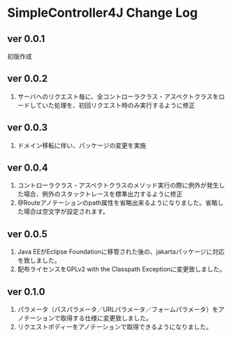 # SimpleController4J Change Log

## ver 0.0.1
初版作成

## ver 0.0.2
1. サーバへのリクエスト毎に、全コントローラクラス・アスペクトクラスをロードしていた処理を、初回リクエスト時のみ実行するように修正

## ver 0.0.3
1. ドメイン移転に伴い、パッケージの変更を実施

## ver 0.0.4
1. コントローラクラス・アスペクトクラスのメソッド実行の際に例外が発生した場合、例外のスタックトレースを標準出力するように修正
2. @Routeアノテーションのpath属性を省略出来るようになりました。省略した場合は空文字が設定されます。

## ver 0.0.5
1. Java EEがEclipse Foundationに移管された後の、jakartaパッケージに対応を致しました。
2. 配布ライセンスをGPLv2 with the Classpath Exceptionに変更致しました。

## ver 0.1.0
1. パラメータ（パスパラメータ／URLパラメータ／フォームパラメータ）をアノテーションで取得する仕様に変更致しました。
2. リクエストボディーをアノテーションで取得できるようになりました。
